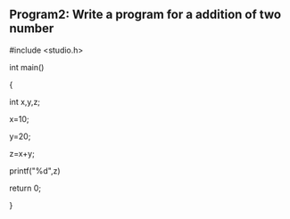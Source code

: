 ## Program2: Write a program for a addition of two number

#include <studio.h>


int main()

{

int x,y,z;

x=10;

y=20;

z=x+y;

printf("%d",z)

return 0;

}
